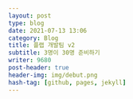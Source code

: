 ```yaml
---
layout: post
type: blog
date: 2021-07-13 13:06
category: Blog
title: 플랩 개발팀 v2
subtitle: 3명이 30명 준비하기
writer: 9680
post-header: true
header-img: img/debut.png
hash-tag: [github, pages, jekyll]
---
```




<!-- #  Comming Soon! -->

